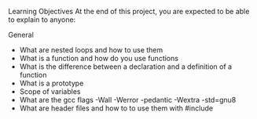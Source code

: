 Learning Objectives
At the end of this project, you are expected to be able to explain to anyone:

General
* What are nested loops and how to use them
* What is a function and how do you use functions
* What is the difference between a declaration and a definition of a function
* What is a prototype
* Scope of variables
* What are the gcc flags -Wall -Werror -pedantic -Wextra -std=gnu8
* What are header files and how to to use them with #include